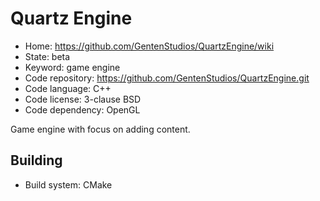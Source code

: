# Quartz Engine

- Home: https://github.com/GentenStudios/QuartzEngine/wiki
- State: beta
- Keyword: game engine
- Code repository: https://github.com/GentenStudios/QuartzEngine.git
- Code language: C++
- Code license: 3-clause BSD
- Code dependency: OpenGL

Game engine with focus on adding content.

## Building

- Build system: CMake
